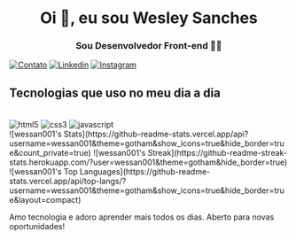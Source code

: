 <h1 align="center">Oi 👋, eu sou Wesley Sanches</h1>
<h3 align="center">Sou Desenvolvedor Front-end 👨‍💻</h3>

[![Contato](https://img.shields.io/badge/WhatsApp-25D366?style=for-the-badge&logo=whatsapp&logoColor=white)](https://wa.me/351910668105)
[![Linkedin](https://img.shields.io/badge/LinkedIn-0077B5?style=for-the-badge&logo=linkedin&logoColor=white)](https://www.linkedin.com/in/wesley-sanches-b6573a188/)
[![Instagram](https://img.shields.io/badge/Instagram-E4405F?style=for-the-badge&logo=instagram&logoColor=white)](https://www.instagram.com/ws_anches)


## Tecnologias que uso no meu dia a dia

<div style="display: inline_block"></br>
<img align="center" alt="html5" src="https://img.shields.io/badge/HTML5-E34F26?style=for-the-badge&logo=html5&logoColor=white">
<img align="center" alt="css3" src="https://img.shields.io/badge/CSS3-1572B6?style=for-the-badge&logo=css3&logoColor=white">
<img align="center" alt="javascript" src="https://img.shields.io/badge/JavaScript-F7DF1E?style=for-the-badge&logo=javascript&logoColor=black">

</div>

<div>
  ![wessan001's Stats](https://github-readme-stats.vercel.app/api?username=wessan001&theme=gotham&show_icons=true&hide_border=true&count_private=true)
  ![wessan001's Streak](https://github-readme-streak-stats.herokuapp.com/?user=wessan001&theme=gotham&hide_border=true)
  ![wessan001's Top Languages](https://github-readme-stats.vercel.app/api/top-langs/?username=wessan001&theme=gotham&show_icons=true&hide_border=true&layout=compact)
  </div>

<div> <p>

Amo tecnologia e adoro aprender mais todos os dias. Aberto para novas oportunidades!

</p>
</div>

